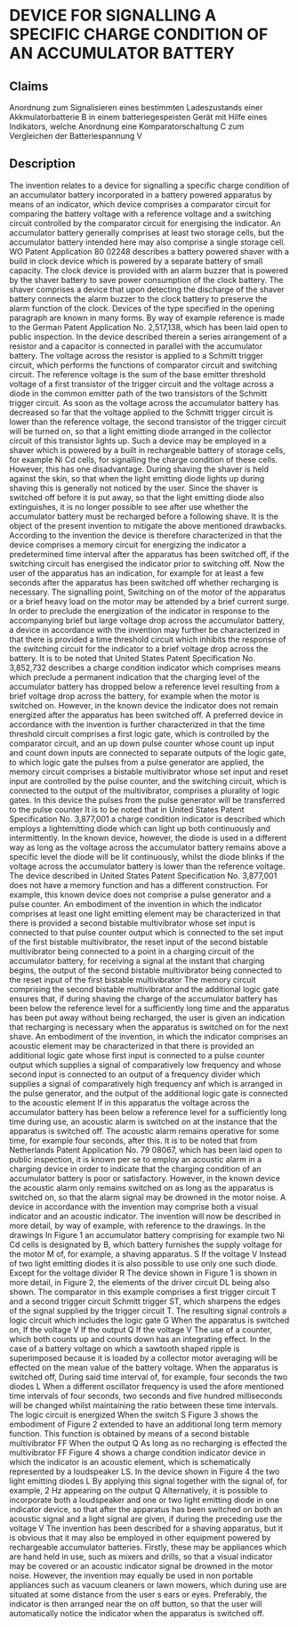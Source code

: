 # DEVICE FOR SIGNALLING A SPECIFIC CHARGE CONDITION OF AN ACCUMULATOR BATTERY

## Claims
Anordnung zum Signalisieren eines bestimmten Ladeszustands einer Akkmulatorbatterie B in einem batteriegespeisten Gerät mit Hilfe eines Indikators, welche Anordnung eine Komparatorschaltung C zum Vergleichen der Batteriespannung V

## Description
The invention relates to a device for signalling a specific charge condition of an accumulator battery incorporated in a battery powered apparatus by means of an indicator, which device comprises a comparator circuit for comparing the battery voltage with a reference voltage and a switching circuit controlled by the comparator circuit for energising the indicator. An accumulator battery generally comprises at least two storage cells, but the accumulator battery intended here may also comprise a single storage cell. WO Patent Application 80 02248 describes a battery powered shaver with a build in clock device which is powered by a separate battery of small capacity. The clock device is provided with an alarm buzzer that is powered by the shaver battery to save power consumption of the clock battery. The shaver comprises a device that upon detecting the discharge of the shaver battery connects the alarm buzzer to the clock battery to preserve the alarm function of the clock. Devices of the type specified in the opening paragraph are known in many forms. By way of example reference is made to the German Patent Application No. 2,517,138, which has been laid open to public inspection. In the device described therein a series arrangement of a resistor and a capacitor is connected in parallel with the accumulator battery. The voltage across the resistor is applied to a Schmitt trigger circuit, which performs the functions of comparator circuit and switching circuit. The reference voltage is the sum of the base emitter threshold voltage of a first transistor of the trigger circuit and the voltage across a diode in the common emitter path of the two transistors of the Schmitt trigger circuit. As soon as the voltage across the accumulator battery has decreased so far that the voltage applied to the Schmitt trigger circuit is lower than the reference voltage, the second transistor of the trigger circuit will be turned on, so that a light emitting diode arranged in the collector circuit of this transistor lights up. Such a device may be employed in a shaver which is powered by a built in rechargeable battery of storage cells, for example Ni Cd cells, for signalling the charge condition of these cells. However, this has one disadvantage. During shaving the shaver is held against the skin, so that when the light emitting diode lights up during shaving this is generally not noticed by the user. Since the shaver is switched off before it is put away, so that the light emitting diode also extinguishes, it is no longer possible to see after use whether the accumulator battery must be recharged before a following shave. It is the object of the present invention to mitigate the above mentioned drawbacks. According to the invention the device is therefore characterized in that the device comprises a memory circuit for energizing the indicator a predetermined time interval after the apparatus has been switched off, if the switching circuit has energised the indicator prior to switching off. Now the user of the apparatus has an indication, for example for at least a few seconds after the apparatus has been switched off whether recharging is necessary. The signalling point, Switching on of the motor of the apparatus or a brief heavy load on the motor may be attended by a brief current surge. In order to preclude the energization of the indicator in response to the accompanying brief but large voltage drop across the accumulator battery, a device in accordance with the invention may further be characterized in that there is provided a time threshold circuit which inhibits the response of the switching circuit for the indicator to a brief voltage drop across the battery. It is to be noted that United States Patent Specification No. 3,852,732 describes a charge condition indicator which comprises means which preclude a permanent indication that the charging level of the accumulator battery has dropped below a reference level resulting from a brief voltage drop across the battery, for example when the motor is switched on. However, in the known device the indicator does not remain energized after the apparatus has been switched off. A preferred device in accordance with the invention is further characterized in that the time threshold circuit comprises a first logic gate, which is controlled by the comparator circuit, and an up down pulse counter whose count up input and count down inputs are connected to separate outputs of the logic gate, to which logic gate the pulses from a pulse generator are applied, the memory circuit comprises a bistable multivibrator whose set input and reset input are controlled by the pulse counter, and the switching circuit, which is connected to the output of the multivibrator, comprises a plurality of logic gates. In this device the pulses from the pulse generator will be transferred to the pulse counter It is to be noted that in United States Patent Specification No. 3,877,001 a charge condition indicator is described which employs a lightemitting diode which can light up both continuously and intermittently. In the known device, however, the diode is used in a different way as long as the voltage across the accumulator battery remains above a specific level the diode will be lit continuously, whilst the diode blinks if the voltage across the accumulator battery is lower than the reference voltage. The device described in United States Patent Specification No. 3,877,001 does not have a memory function and has a different construction. For example, this known device does not comprise a pulse generator and a pulse counter. An embodiment of the invention in which the indicator comprises at least one light emitting element may be characterized in that there is provided a second bistable multivibrator whose set input is connected to that pulse counter output which is connected to the set input of the first bistable multivibrator, the reset input of the second bistable multivibrator being connected to a point in a charging circuit of the accumulator battery, for receiving a signal at the instant that charging begins, the output of the second bistable multivibrator being connected to the reset input of the first bistable multivibrator The memory circuit comprising the second bistable multivibrator and the additional logic gate ensures that, if during shaving the charge of the accumulator battery has been below the reference level for a sufficiently long time and the apparatus has been put away without being recharged, the user is given an indication that recharging is necessary when the apparatus is switched on for the next shave. An embodiment of the invention, in which the indicator comprises an acoustic element may be characterized in that there is provided an additional logic gate whose first input is connected to a pulse counter output which supplies a signal of comparatively low frequency and whose second input is connected to an output of a frequency divider which supplies a signal of comparatively high frequency anf which is arranged in the pulse generator, and the output of the additional logic gate is connected to the acoustic element If in this apparatus the voltage across the accumulator battery has been below a reference level for a sufficiently long time during use, an acoustic alarm is switched on at the instance that the apparatus is switched off. The acoustic alarm remains operative for some time, for example four seconds, after this. It is to be noted that from Netherlands Patent Application No. 79 08067, which has been laid open to public inspection, it is known per se to employ an acoustic alarm in a charging device in order to indicate that the charging condition of an accumulator battery is poor or satisfactory. However, in the known device the acoustic alarm only remains switched on as long as the apparatus is switched on, so that the alarm signal may be drowned in the motor noise. A device in accordance with the invention may comprise both a visual indicator and an acoustic indicator. The invention will now be described in more detail, by way of example, with reference to the drawings. In the drawings In Figure 1 an accumulator battery comprising for example two Ni Cd cells is designated by B, which battery furnishes the supply voltage for the motor M of, for example, a shaving apparatus. S If the voltage V Instead of two light emitting diodes it is also possible to use only one such diode. Except for the voltage divider R The device shown in Figure 1 is shown in more detail, in Figure 2, the elements of the driver circuit DL being also shown. The comparator in this example comprises a first trigger circuit T and a second trigger circuit Schmitt trigger ST, which sharpens the edges of the signal supplied by the trigger circuit T. The resulting signal controls a logic circuit which includes the logic gate G When the apparatus is switched on, If the voltage V If the output Q If the voltage V The use of a counter, which both counts up and counts down has an integrating effect. In the case of a battery voltage on which a sawtooth shaped ripple is superimposed because it is loaded by a collector motor averaging will be effected on the mean value of the battery voltage. When the apparatus is switched off, During said time interval of, for example, four seconds the two diodes L When a different oscillator frequency is used the afore mentioned time intervals of four seconds, two seconds and five hundred milliseconds will be changed whilst maintaining the ratio between these time intervals. The logic circuit is energized When the switch S Figure 3 shows the embodiment of Figure 2 extended to have an additional long term memory function. This function is obtained by means of a second bistable multivibrator FF When the output Q As long as no recharging is effected the multivibrator FF Figure 4 shows a charge condition indicator device in which the indicator is an acoustic element, which is schematically represented by a loudspeaker LS. In the device shown in Figure 4 the two light emitting diodes L By applying this signal together with the signal of, for example, 2 Hz appearing on the output Q Alternatively, it is possible to incorporate both a loudspeaker and one or two light emitting diode in one indicator device, so that after the apparatus has been switched on both an acoustic signal and a light signal are given, if during the preceding use the voltage V The invention has been described for a shaving apparatus, but it is obvious that it may also be employed in other equipment powered by rechargeable accumulator batteries. Firstly, these may be appliances which are hand held in use, such as mixers and drills, so that a visual indicator may be covered or an acoustic indicator signal be drowned in the motor noise. However, the invention may equally be used in non portable appliances such as vacuum cleaners or lawn mowers, which during use are situated at some distance from the user s ears or eyes. Preferably, the indicator is then arranged near the on off button, so that the user will automatically notice the indicator when the apparatus is switched off.